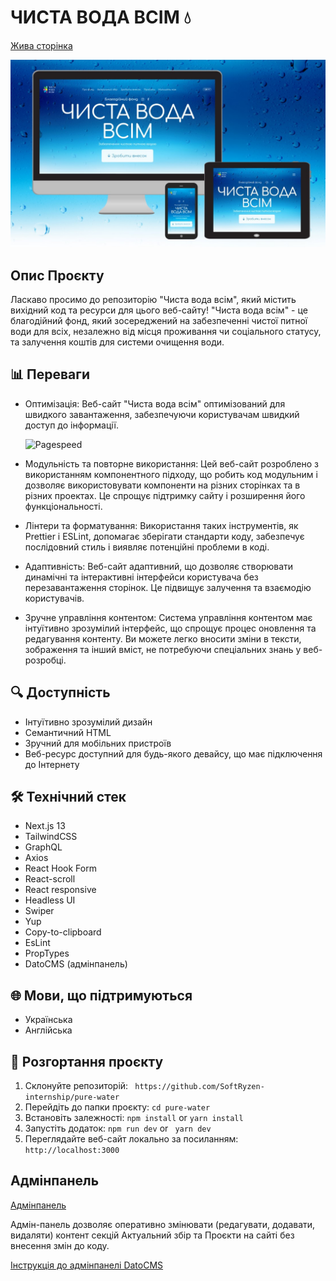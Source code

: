# ЧИСТА ВОДА ВСІМ 💧

[Жива сторінка](https://clear-water.vercel.app/uk)

![Десктопний варіант](./public/adaptive-hero.jpg)

## Опис Проєкту

Ласкаво просимо до репозиторію "Чиста вода всім", який містить вихідний код та
ресурси для цього веб-сайту! "Чиста вода всім" - це благодійний фонд, який
зосереджений на забезпеченні чистої питної води для всіх, незалежно від місця
проживання чи соціального статусу, та залучення коштів для системи очищення
води.

## 📊 Переваги

- Оптимізація: Веб-сайт "Чиста вода всім" оптимізований для швидкого
  завантаження, забезпечуючи користувачам швидкий доступ до інформації.

  ![Pagespeed](./public/images/screenshots/page-speed.jpg)

- Модульність та повторне використання: Цей веб-сайт розроблено з використанням
  компонентного підходу, що робить код модульним і дозволяє використовувати
  компоненти на різних сторінках та в різних проектах. Це спрощує підтримку
  сайту і розширення його функціональності.

- Лінтери та форматування: Використання таких інструментів, як Prettier і
  ESLint, допомагає зберігати стандарти коду, забезпечує послідовний стиль і
  виявляє потенційні проблеми в коді.

- Адаптивність: Веб-сайт адаптивний, що дозволяє створювати динамічні та
  інтерактивні інтерфейси користувача без перезавантаження сторінок. Це підвищує
  залучення та взаємодію користувачів.

- Зручне управління контентом: Система управління контентом має інтуїтивно
  зрозумілий інтерфейс, що спрощує процес оновлення та редагування контенту. Ви
  можете легко вносити зміни в тексти, зображення та інший вміст, не потребуючи
  спеціальних знань у веб-розробці.

## 🔍 Доступність

- Інтуїтивно зрозумілий дизайн
- Семантичний HTML
- Зручний для мобільних пристроїв
- Веб-ресурс доступний для будь-якого девайсу, що має підключення до Інтернету

## 🛠️ Технічний стек

- Next.js 13
- TailwindCSS
- GraphQL
- Axios
- React Hook Form
- React-scroll
- React responsive
- Headless UI
- Swiper
- Yup
- Copy-to-clipboard
- EsLint
- PropTypes
- DatoCMS (адмінпанель)

## 🌐 Мови, що підтримуються

- Українська
- Англійська

## 🚀 Розгортання проєкту

1. Склонуйте репозиторій: ` https://github.com/SoftRyzen-internship/pure-water`
2. Перейдіть до папки проєкту: `cd pure-water`
3. Встановіть залежності: `npm install` or `yarn install`
4. Запустіть додаток: `npm run dev` or ` yarn dev`
5. Переглядайте веб-сайт локально за посиланням: `http://localhost:3000`

## Адмінпанель

[Адмінпанель](https://pure-water.admin.datocms.com/editor)

Адмін-панель дозволяє оперативно змінювати (редагувати, додавати, видаляти)
контент секцій Актуальний збір та Проєкти на сайті без внесення змін до коду.

[Інструкція до адмінпанелі DatoCMS](./README.admin.md)


